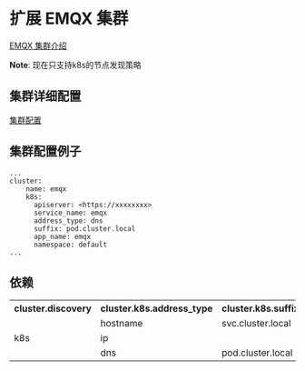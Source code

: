 # 扩展 EMQX 集群

[EMQX 集群介绍](https://docs.emqx.io/en/broker/v4.3/advanced/cluster.html)

**Note**: 现在只支持k8s的节点发现策略

## 集群详细配置

[集群配置](https://docs.emqx.io/en/broker/v4.3/configuration/configuration.html)

## 集群配置例子

```
...
cluster:
    name: emqx
    k8s:
      apiserver: <https://xxxxxxxx>
      service_name: emqx
      address_type: dns
      suffix: pod.cluster.local
      app_name: emqx
      namespace: default
...

```

## 依赖

<table>
    <tr>
        <th>
        cluster.discovery
        </th>
        <th>
        cluster.k8s.address_type
        </th>
        <th>
        cluster.k8s.suffix
        </th>
    </tr>
    <tr>
        <td rowspan="3">k8s</td>
        <td>hostname</td>
        <td>svc.cluster.local</td>
    </tr>
    <tr>
        <td>ip</td>
    </tr>
    <tr>
        <td>dns</td>
        <td>pod.cluster.local</td>
    </tr>
</table>